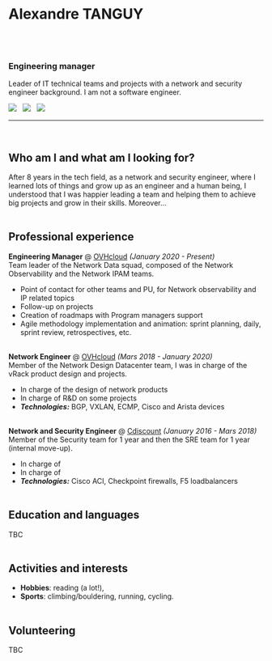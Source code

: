 # Alexandre TANGUY
<br ><br >

### Engineering manager

Leader of IT technical teams and projects with a network and security engineer background. I am not a software engineer. <br >

[![](https://img.shields.io/badge/PDF-267CB9?style=for-the-badge&logo=docusign)](https://github.com/hikatanguy/cv/raw/main/out/cv_alexandre_tanguy.pdf) &nbsp; [![](https://img.shields.io/badge/Email-267CB9?style=for-the-badge&logo=maildotru)](mailto:alexandre@tanguy.pro) &nbsp; [![](https://img.shields.io/badge/LinkedIn-267CB9?style=for-the-badge&logo=linkedin)](https://www.linkedin.com/in/alexandretanguy/) <br>

---

<br>

## Who am I and what am I looking for?
After 8 years in the tech field, as a network and security engineer, where I learned lots of things and grow up as an engineer and a human being, I understood that I was happier leading a team and helping them to achieve big projects and grow in their skills. Moreover...
<br><br>

## Professional experience
**Engineering Manager** @ [OVHcloud](https://www.ovhcloud.com) _(January 2020 - Present)_ <br>
Team leader of the Network Data squad, composed of the Network Observability and the Network IPAM teams.

  - Point of contact for other teams and PU, for Network observability and IP related topics
  - Follow-up on projects
  - Creation of roadmaps with Program managers support
  - Agile methodology implementation and animation: sprint planning, daily, sprint review, retrospectives, etc.
<br><br>

**Network Engineer** @ [OVHcloud](https://www.ovhcloud.com) _(Mars 2018 - January 2020)_ <br>
Member of the Network Design Datacenter team, I was in charge of the vRack product design and projects.

  - In charge of the design of network products 
  - In charge of R&D on some projects
  - **_Technologies:_** BGP, VXLAN, ECMP, Cisco and Arista devices
<br><br>

**Network and Security Engineer** @ [Cdiscount](https://www.cdiscount.com) _(January 2016 - Mars 2018)_ <br>
Member of the Security team for 1 year and then the SRE team for 1 year (internal move-up).

  - In charge of 
  - In charge of
  - **_Technologies:_** Cisco ACI, Checkpoint firewalls, F5 loadbalancers
<br><br>

## Education and languages
TBC
<br><br>

## Activities and interests
  - **Hobbies**: reading (a lot!),
  - **Sports**: climbing/bouldering, running, cycling.
<br><br>

## Volunteering
TBC
